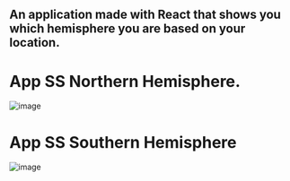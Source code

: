 ## An application made with React that shows you which hemisphere you are based on your location.

# App SS Northern Hemisphere.

![image](https://user-images.githubusercontent.com/94168554/154492560-33793370-696a-4676-aa12-fe332b9dbe1f.png)

# App SS Southern Hemisphere

![image](https://user-images.githubusercontent.com/94168554/154492685-5a29d534-6e2d-4872-8ada-459a105d1dc3.png)
